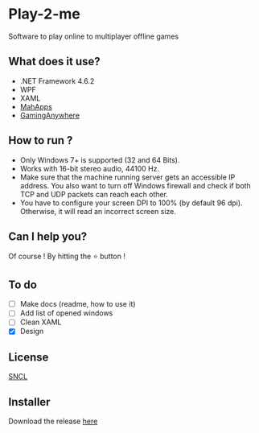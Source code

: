 # Play-2-me
Software to play online to multiplayer offline games

## What does it use?
 - .NET Framework 4.6.2
 - WPF
 - XAML
 - [MahApps](https://github.com/MahApps/MahApps.Metro)
 - [GamingAnywhere](https://github.com/chunying/gaminganywhere)

## How to run ?
 - Only Windows 7+ is supported (32 and 64 Bits).
 - Works with 16-bit stereo audio, 44100 Hz.
 - Make sure that the machine running server gets an accessible IP address. You also want to turn off Windows firewall and check if both TCP and UDP packets can reach each other.
 - You have to configure your screen DPI to 100% (by default 96 dpi). Otherwise, it will read an incorrect screen size.

## Can I help you?
Of course ! By hitting the :star: button !

## To do
- [ ] Make docs (readme, how to use it)
- [ ] Add list of opened windows
- [ ] Clean XAML
- [x] Design

## License
[SNCL](./LICENSE)

## Installer
Download the release [here](https://github.com/bbougot/Popcorn/releases/download/1.3.0/Setup.exe)
